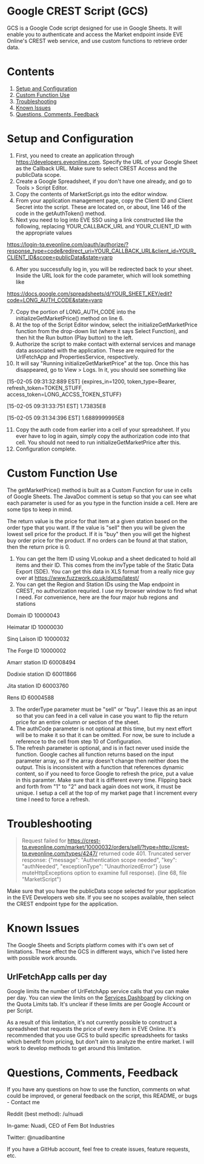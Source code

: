 # Google CREST Script (GCS)
GCS is a Google Code script designed for use in Google Sheets. It will enable you to authenticate and access the Market endpoint inside EVE Online's CREST web service, and use custom functions to retrieve order data.

# Contents

1. [Setup and Configuration](#setup-and-configuration)
2. [Custom Function Use](#custom-function-use)
3. [Troubleshooting](#troubleshooting)
4. [Known Issues](#known-issues)
4. [Questions, Comments, Feedback](#questions-comments-feedback)

# Setup and Configuration

1. First, you need to create an application through https://developers.eveonline.com. Specify the URL of your Google Sheet as the Callback URL. Make sure to select CREST Access and the publicData scope.
2. Create a Google Spreadsheet, if you don't have one already, and go to Tools > Script Editor.
3. Copy the contents of MarketScript.gs into the editor window.
4. From your application management page, copy the Client ID and Client Secret into the script. These are located on, or about, line 146 of the code in the getAuthToken() method.
5. Next you need to log into EVE SSO using a link constructed like the following, replacing YOUR_CALLBACK_URL and YOUR_CLIENT_ID with the appropriate values

  https://login-tq.eveonline.com/oauth/authorize/?response_type=code&redirect_uri=YOUR_CALLBACK_URL&client_id=YOUR_CLIENT_ID&scope=publicData&state=yarp

6. After you successfully log in, you will be redirected back to your sheet. Inside the URL look for the code parameter, which will look something like

  https://docs.google.com/spreadsheets/d/YOUR_SHEET_KEY/edit?code=LONG_AUTH_CODE&state=yarp

7. Copy the portion of LONG_AUTH_CODE into the initializeGetMarketPrice() method on line 6.
8. At the top of the Script Editor window, select the initializeGetMarketPrice function from the drop-down list (where it says Select Function), and then hit the Run button (Play button) to the left.
9. Authorize the script to make contact with external services and manage data associated with the application. These are required for the UrlFetchApp and PropertiesService, respectively.
10. It will say "Running initializeGetMarketPrice" at the top. Once this has disappeared, go to View > Logs. In it, you should see something like

  [15-02-05 09:31:32:889 EST] {expires_in=1200, token_type=Bearer, refresh_token=TOKEN_STUFF, access_token=LONG_ACCSS_TOKEN_STUFF}  

  [15-02-05 09:31:33:751 EST] 1.73835E8

  [15-02-05 09:31:34:396 EST] 1.6889999995E8

11. Copy the auth code from earlier into a cell of your spreadsheet. If you ever have to log in again, simply copy the authorization code into that cell. You should not need to run initializeGetMarketPrice after this.
11. Configuration complete.

# Custom Function Use

The getMarketPrice() method is built as a Custom Function for use in cells of Google Sheets. The JavaDoc comment is setup so that you can see what each parameter is used for as you type in the function inside a cell. Here are some tips to keep in mind.

The return value is the price for that item at a given station based on the order type that you want. If the value is "sell" then you will be given the lowest sell price for the product. If it is "buy" then you will get the highest buy order price for the product. If no orders can be found at that station, then the return price is 0.

1. You can get the Item ID using VLookup and a sheet dedicated to hold all items and their ID. This comes from the invType table of the Static Data Export (SDE). You can get this data in XLS format from a really nice guy over at https://www.fuzzwork.co.uk/dump/latest/
2. You can get the Region and Station IDs using the Map endpoint in CREST, no authorization requried. I use my browser window to find what I need. For convenience, here are the four major hub regions and stations

  Domain ID	10000043

  Heimatar ID	10000030

  Sinq Laison ID	10000032

  The Forge ID	10000002

  Amarr station ID	60008494

  Dodixie station ID	60011866

  Jita station ID	60003760

  Rens ID	60004588

3. The orderType parameter must be "sell" or "buy". I leave this as an input so that you can feed in a cell value in case you want to flip the return price for an entire column or section of the sheet.
4. The authCode parameter is not optional at this time, but my next effort will be to make it so that it can be omitted. For now, be sure to include a reference to the cell from step 10 of Configuration.
5. The refresh parameter is optional, and is in fact never used inside the function. Google caches all function returns based on the input parameter array, so if the array doesn't change then neither does the output. This is inconsistent with a function that references dynamic content, so if you need to force Google to refresh the price, put a value in this paramter. Make sure that it is different every time. Flipping back and forth from "1" to "2" and back again does not work, it must be unique. I setup a cell at the top of my market page that I increment every time I need to force a refresh.

# Troubleshooting

>Request failed for https://crest-tq.eveonline.com/market/10000032/orders/sell/?type=http://crest-tq.eveonline.com/types/4247/ returned code 401. Truncated server response: {"message": "Authentication scope needed", "key": "authNeeded", "exceptionType": "UnauthorizedError"} (use muteHttpExceptions option to examine full response). (line 68, file "MarketScript")

Make sure that you have the publicData scope selected for your application in the EVE Developers web site. If you see no scopes available, then select the CREST endpoint type for the application.

# Known Issues

The Google Sheets and Scripts platform comes with it's own set of limitations. These effect the GCS in different ways, which I've listed here with possible work arounds.

## UrlFetchApp calls per day

Google limits the number of UrlFetchApp service calls that you can make per day. You can view the limits on the [Services Dashboard](https://script.google.com/dashboard) by clicking on the Quota Limits tab. It's unclear if these limits are per Google Account or per Script.

As a result of this limitation, it's not currently possible to construct a spreadsheet that requests the price of every item in EVE Online. It's recommended that you use GCS to build specific spreadsheets for tasks which benefit from pricing, but don't aim to analyze the entire market. I will work to develop methods to get around this limitation.

# Questions, Comments, Feedback

If you have any questions on how to use the function, comments on what could be improved, or general feedback on the script, this README, or bugs - Contact me

Reddit (best method): /u/nuadi

In-game: Nuadi, CEO of Fem Bot Industries

Twitter: @nuadibantine

If you have a GitHub account, feel free to create issues, feature requests, etc.
